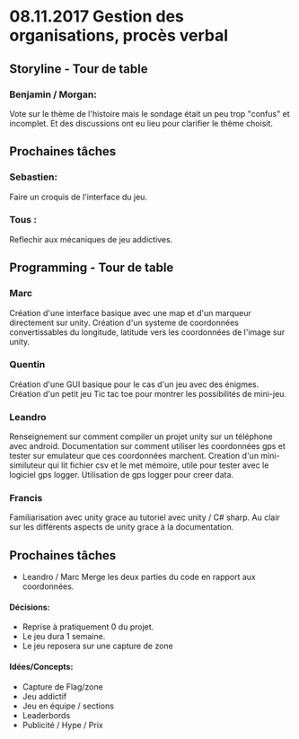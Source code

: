 # 08.11.2017 Gestion des organisations, procès verbal

## Storyline - Tour de table

### Benjamin / Morgan:
Vote sur le thème de l'histoire mais le sondage était un peu trop "confus" et incomplet. Et des discussions ont eu lieu pour clarifier le thème choisit.

## Prochaines tâches

### Sebastien:
Faire un croquis de l'interface du jeu.

### Tous :
Reflechir aux mécaniques de jeu addictives.

## Programming - Tour de table

### Marc
Création d'une interface basique avec une map et d'un marqueur directement sur unity. Création d'un systeme de coordonnées convertissables du longitude, latitude vers les coordonnées de l'image sur unity.

### Quentin
Création d'une GUI basique pour le cas d'un jeu avec des énigmes. Création d'un petit jeu Tic tac toe pour montrer les possibilités de mini-jeu.

### Leandro 
Renseignement sur comment compiler un projet unity sur un téléphone avec android. Documentation sur comment utiliser les coordonnées gps et tester sur emulateur que ces coordonnées marchent.
Creation d'un mini-similuteur qui lit fichier csv et le met mémoire, utile pour tester avec le logiciel gps logger. Utilisation de gps logger pour creer data.

### Francis
Familiarisation avec unity grace au tutoriel avec unity / C# sharp. Au clair sur les différents aspects de unity grace à la documentation.

## Prochaines tâches
* Leandro / Marc Merge les deux parties du code en rapport aux coordonnées.

#### Décisions:
* Reprise à pratiquement 0 du projet.
* Le jeu dura 1 semaine.
* Le jeu reposera sur une capture de zone

#### Idées/Concepts:
* Capture de Flag/zone
* Jeu addictif
* Jeu en équipe / sections
* Leaderbords
* Publicité / Hype / Prix
